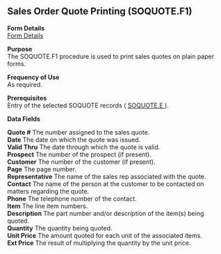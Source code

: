 ##  Sales Order Quote Printing (SOQUOTE.F1)

<PageHeader />

**Form Details**  
[ Form Details ](SOQUOTE-F1-1/README.md)   

**Purpose**  
The SOQUOTE.F1 procedure is used to print sales quotes on plain paper forms.

**Frequency of Use**  
As required.

**Prerequisites**  
Entry of the selected SOQUOTE records ( [ SOQUOTE.E ](../../../../../../../../../../../rover/AP-OVERVIEW/AP-ENTRY/AP-E/AP-E-1/CURRENCY-CONTROL/SO-E/MRK-CONTROL/MRK-CONTROL-1/SOQUOTE-E) ). 

**Data Fields**

**Quote #** The number assigned to the sales quote.  
**Date** The date on which the quote was issued.  
**Valid Thru** The date through which the quote is valid.  
**Prospect** The number of the prospect (if present).  
**Customer** The number of the customer (if present).  
**Page** The page number.  
**Representative** The name of the sales rep associated with the quote.  
**Contact** The name of the person at the customer to be contacted on matters
regarding the quote.  
**Phone** The telephone number of the contact.  
**Item** The line item numbers.  
**Description** The part number and/or description of the item(s) being
quoted.  
**Quantity** The quantity being quoted.  
**Unit Price** The amount quoted for each unit of the associated items.  
**Ext Price** The result of multiplying the quantity by the unit price.  
  
<badge text= "Version 8.10.57" vertical="middle" />

<PageFooter />